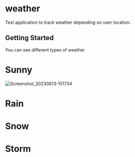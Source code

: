 # weather

Test application to track weather depending on user location.

## Getting Started

You can see different types of weather
# Sunny
![Screenshot_20230613-151734](https://github.com/Nikzed/WeatherApp/assets/38156331/130009fa-7d2c-48ca-9bc3-d055da00da07)
# Rain
# Snow
# Storm

